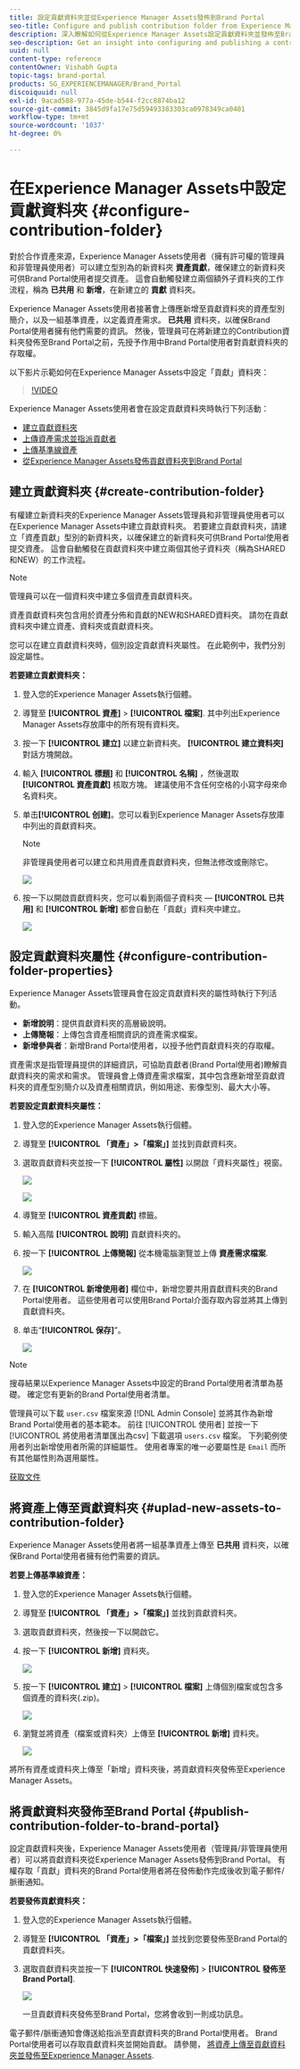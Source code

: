 ```yaml
---
title: 設定貢獻資料夾並從Experience Manager Assets發佈到Brand Portal
seo-title: Configure and publish contribution folder from Experience Manager Assets to Brand Portal
description: 深入瞭解如何從Experience Manager Assets設定貢獻資料夾並發佈至Brand Portal。
seo-description: Get an insight into configuring and publishing a contribution folder from Experience Manager Assets to Brand Portal.
uuid: null
content-type: reference
contentOwner: Vishabh Gupta
topic-tags: brand-portal
products: SG_EXPERIENCEMANAGER/Brand_Portal
discoiquuid: null
exl-id: 9acad588-977a-45de-b544-f2cc8874ba12
source-git-commit: 3845d9fa17e75d59493383303ca0978349ca0401
workflow-type: tm+mt
source-wordcount: '1037'
ht-degree: 0%

---
```


# 在Experience Manager Assets中設定貢獻資料夾 {#configure-contribution-folder}

對於合作資產來源，Experience Manager Assets使用者（擁有許可權的管理員和非管理員使用者）可以建立型別為的新資料夾 **資產貢獻**，確保建立的新資料夾可供Brand Portal使用者提交資產。  這會自動觸發建立兩個額外子資料夾的工作流程，稱為 **已共用** 和 **新增**，在新建立的 **貢獻** 資料夾。

Experience Manager Assets使用者接著會上傳應新增至貢獻資料夾的資產型別簡介，以及一組基準資產，以定義資產需求。 **已共用** 資料夾，以確保Brand Portal使用者擁有他們需要的資訊。 然後，管理員可在將新建立的Contribution資料夾發佈至Brand Portal之前，先授予作用中Brand Portal使用者對貢獻資料夾的存取權。

以下影片示範如何在Experience Manager Assets中設定「貢獻」資料夾：

>[!VIDEO](https://video.tv.adobe.com/v/30547)

Experience Manager Assets使用者會在設定貢獻資料夾時執行下列活動：

* [建立貢獻資料夾](#create-contribution-folder)
* [上傳資產需求並指派貢獻者](#configure-contribution-folder-properties)
* [上傳基準線資產](#uplad-new-assets-to-contribution-folder)
* [從Experience Manager Assets發佈貢獻資料夾到Brand Portal](#publish-contribution-folder-to-brand-portal)

## 建立貢獻資料夾 {#create-contribution-folder}


有權建立新資料夾的Experience Manager Assets管理員和非管理員使用者可以在Experience Manager Assets中建立貢獻資料夾。
若要建立貢獻資料夾，請建立「資產貢獻」型別的新資料夾，以確保建立的新資料夾可供Brand Portal使用者提交資產。  這會自動觸發在貢獻資料夾中建立兩個其他子資料夾（稱為SHARED和NEW）的工作流程。


>[!NOTE]
>
>管理員可以在一個資料夾中建立多個資產貢獻資料夾。
>
>資產貢獻資料夾包含用於資產分佈和貢獻的NEW和SHARED資料夾。 請勿在貢獻資料夾中建立資產、資料夾或貢獻資料夾。


您可以在建立貢獻資料夾時，個別設定貢獻資料夾屬性。 在此範例中，我們分別設定屬性。

**若要建立貢獻資料夾：**

1. 登入您的Experience Manager Assets執行個體。

1. 導覽至 **[!UICONTROL 資產]** > **[!UICONTROL 檔案]**. 其中列出Experience Manager Assets存放庫中的所有現有資料夾。

1. 按一下 **[!UICONTROL 建立]** 以建立新資料夾。 **[!UICONTROL 建立資料夾]** 對話方塊開啟。

1. 輸入 **[!UICONTROL 標題]** 和 **[!UICONTROL 名稱]** ，然後選取 **[!UICONTROL 資產貢獻]** 核取方塊。
建議使用不含任何空格的小寫字母來命名資料夾。

1. 单击&#x200B;**[!UICONTROL 创建]**。您可以看到Experience Manager Assets存放庫中列出的貢獻資料夾。

   >[!NOTE]
   >
   >非管理員使用者可以建立和共用資產貢獻資料夾，但無法修改或刪除它。


   ![](assets/create-contribution-folder.png)

1. 按一下以開啟貢獻資料夾，您可以看到兩個子資料夾 — **[!UICONTROL 已共用]** 和 **[!UICONTROL 新增]** 都會自動在「貢獻」資料夾中建立。

   ![](assets/contribution-folder.png)


## 設定貢獻資料夾屬性 {#configure-contribution-folder-properties}

Experience Manager Assets管理員會在設定貢獻資料夾的屬性時執行下列活動。

* **新增說明**：提供貢獻資料夾的高層級說明。
* **上傳簡報**：上傳包含資產相關資訊的資產需求檔案。
* **新增參與者**：新增Brand Portal使用者，以授予他們貢獻資料夾的存取權。

資產需求是指管理員提供的詳細資訊，可協助貢獻者(Brand Portal使用者)瞭解貢獻資料夾的需求和需求。 管理員會上傳資產需求檔案，其中包含應新增至貢獻資料夾的資產型別簡介以及資產相關資訊，例如用途、影像型別、最大大小等。

**若要設定貢獻資料夾屬性：**

1. 登入您的Experience Manager Assets執行個體。

1. 導覽至 **[!UICONTROL 「資產」>「檔案」]** 並找到貢獻資料夾。
1. 選取貢獻資料夾並按一下 **[!UICONTROL 屬性]** 以開啟「資料夾屬性」視窗。

   ![](assets/properties.png)

   ![](assets/contribution-folder-property1.png)

1. 導覽至 **[!UICONTROL 資產貢獻]** 標籤。
1. 輸入高階 **[!UICONTROL 說明]** 貢獻資料夾的。
1. 按一下 **[!UICONTROL 上傳簡報]** 從本機電腦瀏覽並上傳 **資產需求檔案**.

   ![](assets/upload.png)

1. 在 **[!UICONTROL 新增使用者]** 欄位中，新增您要共用貢獻資料夾的Brand Portal使用者。 這些使用者可以使用Brand Portal介面存取內容並將其上傳到貢獻資料夾。
1. 单击“**[!UICONTROL 保存]**”。

   ![](assets/contribution-folder-property3.png)

>[!NOTE]
>
>搜尋結果以Experience Manager Assets中設定的Brand Portal使用者清單為基礎。 確定您有更新的Brand Portal使用者清單。

管理員可以下載 `user.csv` 檔案來源 [!DNL Admin Console] 並將其作為新增Brand Portal使用者的基本範本。 前往 [!UICONTROL 使用者] 並按一下 [!UICONTROL 將使用者清單匯出為csv] 下載選項 `users.csv` 檔案。 下列範例使用者列出新增使用者所需的詳細屬性。 使用者專案的唯一必要屬性是 `Email` 而所有其他屬性則為選用屬性。

[获取文件](assets/users.csv)

## 將資產上傳至貢獻資料夾 {#uplad-new-assets-to-contribution-folder}

Experience Manager Assets使用者將一組基準資產上傳至 **已共用** 資料夾，以確保Brand Portal使用者擁有他們需要的資訊。

**若要上傳基準線資產：**

1. 登入您的Experience Manager Assets執行個體。

1. 導覽至 **[!UICONTROL 「資產」>「檔案」]** 並找到貢獻資料夾。

1. 選取貢獻資料夾，然後按一下以開啟它。

1. 按一下 **[!UICONTROL 新增]** 資料夾。

   ![](assets/upload-new-assets1.png)

1. 按一下 **[!UICONTROL 建立]** > **[!UICONTROL 檔案]** 上傳個別檔案或包含多個資產的資料夾(.zip)。

   ![](assets/upload-new-assets2.png)

1. 瀏覽並將資產（檔案或資料夾）上傳至 **[!UICONTROL 新增]** 資料夾。

   ![](assets/upload-asset4.png)

將所有資產或資料夾上傳至「新增」資料夾後，將貢獻資料夾發佈至Experience Manager Assets。


## 將貢獻資料夾發佈至Brand Portal {#publish-contribution-folder-to-brand-portal}

設定貢獻資料夾後，Experience Manager Assets使用者（管理員/非管理員使用者）可以將貢獻資料夾從Experience Manager Assets發佈到Brand Portal。 有權存取「貢獻」資料夾的Brand Portal使用者將在發佈動作完成後收到電子郵件/脈衝通知。


**若要發佈貢獻資料夾：**

1. 登入您的Experience Manager Assets執行個體。

1. 導覽至 **[!UICONTROL 「資產」>「檔案」]** 並找到您要發佈至Brand Portal的貢獻資料夾。
1. 選取貢獻資料夾並按一下 **[!UICONTROL 快速發佈]** > **[!UICONTROL 發佈至Brand Portal]**.

   ![](assets/publish-contribution-folder-to-bp.png)

   一旦貢獻資料夾發佈至Brand Portal，您將會收到一則成功訊息。

電子郵件/脈衝通知會傳送給指派至貢獻資料夾的Brand Portal使用者。 Brand Portal使用者可以存取貢獻資料夾並開始貢獻。 請參閱， [將資產上傳至貢獻資料夾並發佈至Experience Manager Assets](brand-portal-publish-contribution-folder-to-aem-assets.md).
